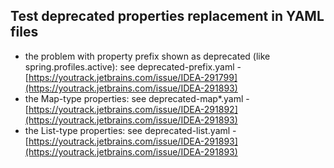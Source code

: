 ## Test deprecated properties replacement in YAML files

- the problem with property prefix shown as deprecated
  (like spring.profiles.active): see deprecated-prefix.yaml - [https://youtrack.jetbrains.com/issue/IDEA-291799](https://youtrack.jetbrains.com/issue/IDEA-291893)
- the Map-type properties: see deprecated-map*.yaml - [https://youtrack.jetbrains.com/issue/IDEA-291892](https://youtrack.jetbrains.com/issue/IDEA-291893)
- the List-type properties: see deprecated-list.yaml - [https://youtrack.jetbrains.com/issue/IDEA-291893](https://youtrack.jetbrains.com/issue/IDEA-291893)
